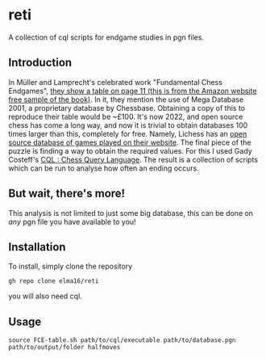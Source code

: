 # reti
A collection of cql scripts for endgame studies in pgn files.

## Introduction

In Müller and Lamprecht's celebrated work "Fundamental Chess Endgames", [they show a table on page 11 (this is from the Amazon website free sample of the book)](https://www.amazon.co.uk/Fundamental-Chess-Endings-One-Encyclopaedia/dp/1901983536?asin=B00BJ64LMW&revisionId=e8148266&format=1&depth=1). In it, they mention the use of Mega Database 2001, a proprietary database by Chessbase. Obtaining a copy of this to reproduce their table would be ~£100. It's now 2022, and open source chess has come a long way, and now it is trivial to obtain databases 100 times larger than this, completely for free. Namely, Lichess has an [open source database of games played on their website](https://database.lichess.org/#standard_games). The final piece of the puzzle is finding a way to obtain the required values. For this I used Gady Costeff's [CQL : Chess Query Language](http://www.gadycosteff.com/cql/). The result is a collection of scripts which can be run to analyse how often an ending occurs.

## But wait, there's more!

This analysis is not limited to just some big database, this can be done on _any_ pgn file you have available to you!

## Installation

To install, simply clone the repository

``` shell
gh repo clone elma16/reti
```

you will also need cql.

## Usage 

``` shell
source FCE-table.sh path/to/cql/executable path/to/database.pgn path/to/output/folder halfmoves
```
